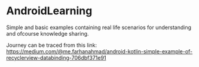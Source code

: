 # AndroidLearning
Simple and basic examples containing real life scenarios for understanding and ofcourse knowledge sharing.

Journey can be traced from this link:
https://medium.com/@me.farhanahmad/android-kotlin-simple-example-of-recyclerview-databinding-706dbf371e91
